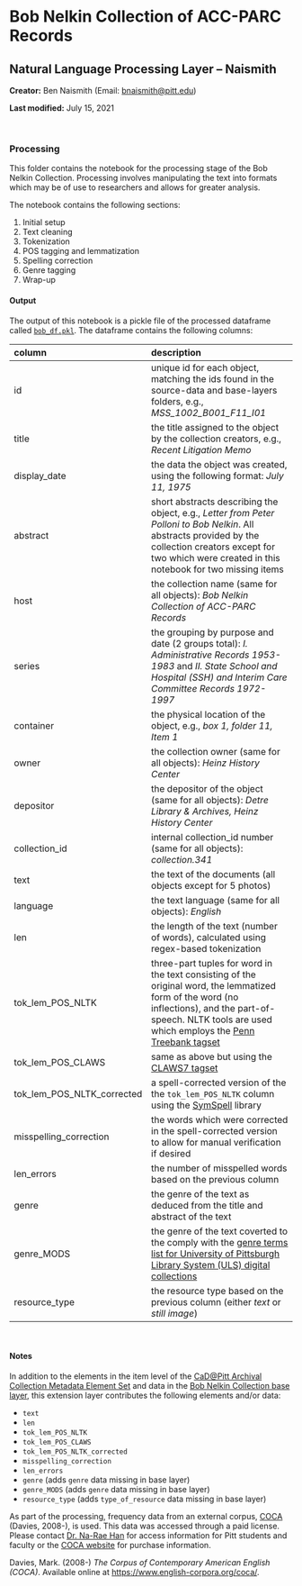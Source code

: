 # Bob Nelkin Collection of ACC-PARC Records

## Natural Language Processing Layer – Naismith

**Creator:** Ben Naismith (Email: [bnaismith@pitt.edu](mailto:bnaismith@pitt.edu))

**Last modified:** July 15, 2021

<br>

### Processing

This folder contains the notebook for the processing stage of the Bob Nelkin Collection. Processing involves manipulating the text into formats which may be of use to researchers and allows for greater analysis.  

The notebook contains the following sections:

1. Initial setup
2. Text cleaning
3. Tokenization
4. POS tagging and lemmatization
5. Spelling correction
6. Genre tagging
7. Wrap-up

#### Output

The output of this notebook is a pickle file of the processed dataframe called [`bob_df.pkl`](https://github.com/CaDatPitt/data-layers/blob/master/extension-layers/bob-nelkin-collection/natural-language-processing_naismith/processing/bob_df.pkl). The dataframe contains the following columns:

column                     | description
:---                       | :---
id                         | unique id for each object, matching the ids found in the source-data and base-layers folders, e.g., _MSS_1002_B001_F11_I01_
title	                     | the title assigned to the object by the collection creators, e.g., _Recent Litigation Memo_
display_date               | the data the object was created, using the following format: _July 11, 1975_
abstract	                 | short abstracts describing the object, e.g., _Letter from Peter Polloni to Bob Nelkin_. All abstracts provided by the collection creators except for two which were created in this notebook for two missing items
host                       | the collection name (same for all objects): _Bob Nelkin Collection of ACC-PARC Records_
series                     | the grouping by purpose and date (2 groups total): _I. Administrative Records 1953-1983_ and _II. State School and Hospital (SSH) and Interim Care Committee Records 1972-1997_
container                  | the physical location of the object, e.g., _box 1, folder 11, Item 1_
owner                      | the collection owner (same for all objects): _Heinz History Center_
depositor                  | the depositor of the object (same for all objects): _Detre Library & Archives, Heinz History Center_
collection_id              | internal collection_id number (same for all objects): _collection.341_
text                       | the text of the documents (all objects except for 5 photos)
language                   | the text language (same for all objects): _English_
len                        | the length of the text (number of words), calculated using regex-based tokenization
tok_lem_POS_NLTK           | three-part tuples for word in the text consisting of the original word, the lemmatized form of the word (no inflections), and the part-of-speech. NLTK tools are used which employs the [Penn Treebank tagset](https://www.ling.upenn.edu/courses/Fall_2003/ling001/penn_treebank_pos.html)
tok_lem_POS_CLAWS          | same as above but using the [CLAWS7 tagset](http://ucrel.lancs.ac.uk/claws7tags.html)
tok_lem_POS_NLTK_corrected | a spell-corrected version of the the `tok_lem_POS_NLTK` column using the [SymSpell](https://pypi.org/project/symspellpy/) library
misspelling_correction     | the words which were corrected in the spell-corrected version to allow for manual verification if desired
len_errors                 | the number of misspelled words based on the previous column
genre                      | the genre of the text as deduced from the title and abstract of the text
genre_MODS                 | the genre of the text coverted to the comply with the [genre terms list for University of Pittsburgh Library System (ULS) digital collections](https://github.com/uls-mad/islandora_metadata/wiki/Genre-Terms-for-Historic-Pittsburgh-Digital-Objects)
resource_type              | the resource type based on the previous column (either _text_ or _still image_)

<br>

#### Notes  

In addition to the elements in the item level of the [CaD@Pitt Archival Collection Metadata Element Set](https://cadatpitt.github.io/documentation/data-dictionary/archival-collections.html#item-level) and data in the [Bob Nelkin Collection base layer](https://github.com/CaDatPitt/data-layers/blob/master/base-layers/bob-nelkin-collection/bob-nelkin-collection_item-base-layer_archival.csv), this extension layer contributes the following elements and/or data:
- `text`
- `len`
- `tok_lem_POS_NLTK`
- `tok_lem_POS_CLAWS`
- `tok_lem_POS_NLTK_corrected`
- `misspelling_correction`
- `len_errors`
- `genre` (adds `genre` data missing in base layer)
- `genre_MODS` (adds `genre` data missing in base layer)
- `resource_type` (adds `type_of_resource` data missing in base layer)

As part of the processing, frequency data from an external corpus, [COCA](https://www.english-corpora.org/coca/) (Davies, 2008-), is used. This data was accessed through a paid license. Please contact [Dr. Na-Rae Han](https://www.linguistics.pitt.edu/people/na-rae-han) for access information for Pitt students and faculty or the [COCA website](https://www.wordfrequency.info/purchase.asp) for purchase information.  

Davies, Mark. (2008-) _The Corpus of Contemporary American English (COCA)_. Available online at https://www.english-corpora.org/coca/.
